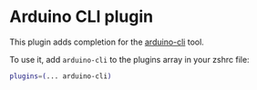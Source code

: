 # Arduino CLI plugin

This plugin adds completion for the [arduino-cli](https://github.com/arduino/arduino-cli) tool.

To use it, add `arduino-cli` to the plugins array in your zshrc file:

```zsh
plugins=(... arduino-cli)
```
